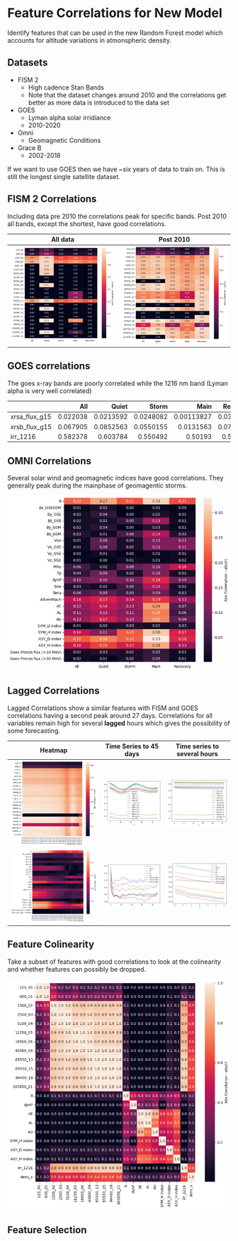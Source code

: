 # Feature Correlations for New Model 

Identify features that can be used in the new Random Forest model which accounts for altitude variations in atmonspheric density.

## Datasets

- FISM 2
    - High cadence Stan Bands
    - Note that the dataset changes around 2010 and the correlations get better as more data is introduced to the data set
- GOES
    - Lyman alpha solar irridiance
    - 2010-2020
- Omni
    - Geomagnetic Conditions
- Grace B
    - 2002-2018
    
If we want to use GOES then we have  ~six years of data to train on. This is still the longest single satellite dataset.

## FISM 2 Correlations

Including data pre 2010 the correlations peak for specific bands. Post 2010 all bands, except the shortest, have good correlations.

All data             |  Post 2010
:-------------------------:|:-------------------------:
![](Figures\FISM_cor.png)  |  ![](Figures\FISM2010_cor.png) 


## GOES correlations

The goes x-ray bands are poorly correlated while the 1216 nm band (Lyman alpha is very well correlated)

|               |      All |     Quiet |     Storm |       Main |   Recovery |
|:--------------|---------:|----------:|----------:|-----------:|-----------:|
| xrsa_flux_g15 | 0.022038 | 0.0213592 | 0.0248082 | 0.00113827 |  0.0359312 |
| xrsb_flux_g15 | 0.067905 | 0.0852563 | 0.0550155 | 0.0131563  |  0.0730478 |
| irr_1216      | 0.582378 | 0.603784  | 0.550492  | 0.50193    |  0.564081  |

## OMNI Correlations

Several solar wind and geomagnetic indices have good correlations. They generally peak during the mainphase of geomagentic storms. 

![](Figures\OMNI_cor.png)


## Lagged Correlations

Lagged Correlations show a similar features with FISM and GOES correlations having a second peak around 27 days. Correlations for all variables remain high for several __lagged__ hours which gives the possibility of some forecasting. 

| Heatmap | Time Series to 45 days | Time series to several hours | 
| ------- | ---------------------- | ----------------------- |
| ![](Figures\FISM_lagged_cor.png) | ![](Figures\FISM_lagged_cor_days.png) |![](Figures\FISM_lagged_cor_hours.png)
| ![](Figures\OMNI_lagged_cor.png) | ![](Figures\OMNI_lagged_cor_days.png) |![](Figures\OMNI_lagged_cor_hours.png)

## Feature Colinearity

Take a subset of features with good correlations to look at the colinearity and whether features can possibly be dropped.

![](Figures\Colinearity.png)

## Feature Selection 

